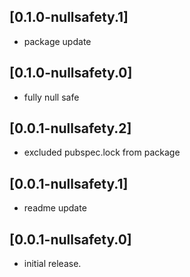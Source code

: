 ## [0.1.0-nullsafety.1]

* package update

## [0.1.0-nullsafety.0]

* fully null safe

## [0.0.1-nullsafety.2]

* excluded pubspec.lock from package

## [0.0.1-nullsafety.1]

* readme update

## [0.0.1-nullsafety.0]

* initial release.
